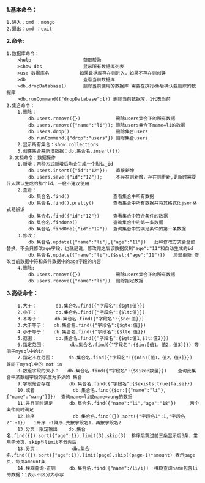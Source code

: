 
**1.基本命令：**

    1.进入：cmd ：mongo
    2.退出：cmd ：exit
    
**2.命令:**

    1.数据库命令：
        >help                   获取帮助
        >show dbs               显示所有数据库列表
        >use 数据库名           如果数据库存在则进入，如果不存在则创建
        >db                     查看当前数据库
        >db.dropDatabase()      删除当前使用的数据库 需要在执行db后确认要删除的数据库
        >db.runCommand({"dropDatabase":1}) 删除当前数据库，1代表当前
    2.集合命令：
        1.删除：
            db.users.remove({})             删除users集合下的所有数据
            db.users.remove({"name":"li"}); 删除users集合下name=li的数据
            db.users.drop()                 删除集合users
            db.runCommand({"drop":"users"}) 删除集合users
        2.显示所有集合：show collections
        3.创建集合并新增数据：db.集合名.insert({})
     3.文档命令：数据操作
        1.新增：两种方式新增后均会生成一个默认_id
            db.users.insert({"id":"12"});   直接新增
            db.users.save({"id":"12"});     不存在则新增，存在则更新,更新时需要传入默认生成的那个id，一般不建议使用
        2.查看：
            db.集合名.find()                查看集合中所有数据
            db.集合名.find().pretty()       查看集合中所有数据并将其格式化json格式易辨识
            db.集合名.find({"id":"12"})     查看集合中符合条件的数据
            db.集合名.findOne()             查询集合中的第一条数据
            db.集合名.findOne({"id":"12"})  查询集合中的满足条件的第一条数据
        3.修改：
            db.集合名.update({"name":"li"},{"age":"11"})   此种修改方式会全部替换，不会只修改age字段，也就是说，修改完之后该数据仅剩"age":"11"和自动生成的id
            db.集合名.update({"name":"li"},{$set:{"age":"11"}})   局部更新:修改当前数据中符和条件数据中的age字段的内容
        4.删除:
            db.users.remove({})             删除users集合下的所有数据
            db.users.remove({"name":"li"})  删除指定数据
        
**3.高级命令：**

        1.大于：       db.集合名.find({"字段名":{$gt:值}})
        2.小于：       db.集合名.find({"字段名":{$lt:值}})
        3.不等于：     db.集合名.find({"字段名":{$ne:值}})
        3.大于等于：   db.集合名.find({"字段名":{$gte:值}})             
        4.小于等于：   db.集合名.find({"字段名":{$lte:值}})
        5.范围：       db.集合名.find({"字段名":{$gt:值1,$lt:值2}})    
        6.指定范围：         db.集合名.find({"字段名":{$in:[值1，值2，值3]}}) 等同于mysql中的in    
        7.指定不在范围：     db.集合名.find({"字段名":{$nin:[值1，值2，值3]}}) 等同于mysql中的 not in
        8.数组字段的大小：   db.集合名.find({"字段名":{$size:数量}})    查询此集合中某数组字段的长度为多少的 集合
        9.字段是否存在       db.集合名.find({"字段名":{$exists:true|false}})
        10.或者              db.集合名.find({$or:[{"name":"li"},{"name":"wang"}]})  查询name=li或name=wang的数据
        11.并且同时满足      db.集合名.find({"name":"li","age":"18"})     两个条件同时满足
        12.排序              db.集合名.find({}).sort({"字段名1":1,"字段名2":-1})   1升序 -1降序 先按字段名1，再按字段名2
        13.分页：限定输出    db.集合名.find({}).sort({"age":1}).limit(3).skip(3)  排序后跳过前三条显示后3条，常用于分页，skip与limit不分先后
        13.分页：            db.集合名.find({}).sort({"age":1}).limit(page).skip((page-1)*amount) 表示page页，每页amount条
        14.模糊查询-正则     db.集合名.find({"name":/li/i})  模糊查询name包含li的数据：i表示不区分大小写                         